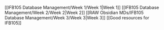 [[IFB105 Database Management/Week 1/Week 1|Week 1]]
[[IFB105 Database Management/Week 2/Week 2|Week 2]]
[[RAW Obsidian MDs/IFB105 Database Management/Week 3/Week 3|Week 3]]
[[Good resources for IFB105]]